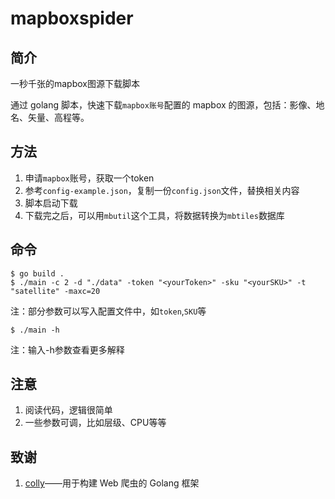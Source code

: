 # mapboxspider

## 简介

一秒千张的mapbox图源下载脚本

通过 golang 脚本，快速下载`mapbox账号`配置的 mapbox 的图源，包括：影像、地名、矢量、高程等。

## 方法

1. 申请`mapbox`账号，获取一个token
2. 参考`config-example.json`，复制一份`config.json`文件，替换相关内容
3. 脚本启动下载
4. 下载完之后，可以用`mbutil`这个工具，将数据转换为`mbtiles`数据库

## 命令

```shell
$ go build .
$ ./main -c 2 -d "./data" -token "<yourToken>" -sku "<yourSKU>" -t "satellite" -maxc=20
```

注：部分参数可以写入配置文件中，如`token`,`SKU`等

```shell
$ ./main -h
```

注：输入-h参数查看更多解释

## 注意
1. 阅读代码，逻辑很简单
2. 一些参数可调，比如层级、CPU等等

## 致谢

1. [colly](http://go-colly.org/)——用于构建 Web 爬虫的 Golang 框架

